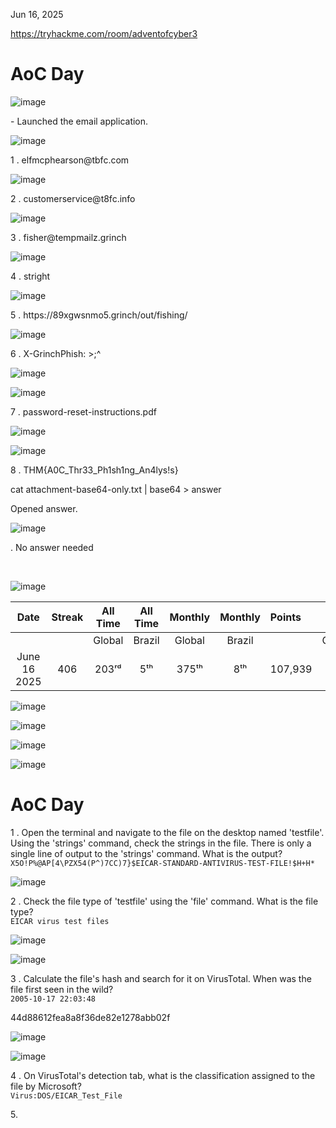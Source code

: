 Jun 16, 2025

https://tryhackme.com/room/adventofcyber3

<h1>AoC Day</h1>

![image](https://github.com/user-attachments/assets/ddeba83e-52ca-4370-ae05-d247d6dc1ede)


<p>- Launched the email application.</p>


![image](https://github.com/user-attachments/assets/03e006ac-a134-4520-ad21-fc11453e4dfd)


<p>1 . elfmcphearson@tbfc.com</p>

![image](https://github.com/user-attachments/assets/eca9f448-4d1f-44ca-9f45-00bafc5ae581)

<p>2 . customerservice@t8fc.info</p>

![image](https://github.com/user-attachments/assets/e9961ae0-2d41-41a0-b6be-65db077c90f9)


<p>3 . fisher@tempmailz.grinch </p>

![image](https://github.com/user-attachments/assets/7f7b8c1f-608b-405e-a19d-5674a4d2b5d0)

<p>4 . stright</p>

![image](https://github.com/user-attachments/assets/64c6bcf4-30d6-4409-add8-bcb0ca65a59b)

<p>5 . https://89xgwsnmo5.grinch/out/fishing/</p>

![image](https://github.com/user-attachments/assets/1533b7a2-c2b4-41f8-9b50-51ba9b7fff62)

<p>6 . X-GrinchPhish: >;^</p>

![image](https://github.com/user-attachments/assets/5f5d1c5f-7312-4c8b-8e62-66e033877f91)

![image](https://github.com/user-attachments/assets/9530b975-2aa2-410a-a124-c049aa1a5061)

<p>7 . password-reset-instructions.pdf</p>

![image](https://github.com/user-attachments/assets/0ca60d7b-a755-4c7f-bf2f-6da93c901825)

![image](https://github.com/user-attachments/assets/e14cfc93-3250-4ef3-b330-513f131a2717)

<p>8 . THM{A0C_Thr33_Ph1sh1ng_An4lys!s}</p>

<p>cat attachment-base64-only.txt | base64 > answer</p>

<p>Opened answer.</p>

![image](https://github.com/user-attachments/assets/df1806ab-7574-482b-9ebe-ae5feef47e46)


<p> . No answer needed</p>

<br>

![image](https://github.com/user-attachments/assets/bb8b1259-5115-4127-932a-a4c5ca551957)


<div align="center">

| Date              | Streak   | All Time     | All Time     | Monthly     | Monthly    | Points   | Rooms     | Badges    |
| :---------------: | :------: | :----------: | :----------: | :---------: | :--------: | :------  | :-------: | :-------: |
|                   |          |    Global    |    Brazil    |    Global   |   Brazil   |          | Completed |           |
| June 16 2025      | 406      |     203ʳᵈ    |      5ᵗʰ     |     375ᵗʰ   |     8ᵗʰ    |  107,939 |    780    |     62    |

</div>


![image](https://github.com/user-attachments/assets/7abf992f-e495-4183-94d4-9ef80c4db386)

![image](https://github.com/user-attachments/assets/af509792-e30e-4e56-bced-25699949c9f8)

![image](https://github.com/user-attachments/assets/7f25ae2e-36b2-45ad-90f8-16c83df4b3a7)


![image](https://github.com/user-attachments/assets/1c0a7d90-4b73-4d67-98d1-24b539ce3f75)


<h1>AoC Day</h1>

<p>1 . Open the terminal and navigate to the file on the desktop named 'testfile'. Using the 'strings' command, check the strings in the file. There is only a single line of output to the 'strings' command. What is the output?<br>
<code>X5O!P%@AP[4\PZX54(P^)7CC)7}$EICAR-STANDARD-ANTIVIRUS-TEST-FILE!$H+H*</code></p>

![image](https://github.com/user-attachments/assets/2f859eb5-af45-4b2d-a7fe-c5ef507bfeb0)


<p>2 . Check the file type of 'testfile' using the 'file' command. What is the file type?<br>
<code>EICAR virus test files</code></p>

![image](https://github.com/user-attachments/assets/797a5f5d-b409-4a2f-b4ef-c4eb9772e07f)

![image](https://github.com/user-attachments/assets/744d91cc-f3a1-424a-9cc2-3e43a8857f0e)



<p>3 . Calculate the file's hash and search for it on VirusTotal. When was the file first seen in the wild?<br>
<code>2005-10-17 22:03:48</code></p>

<p>44d88612fea8a8f36de82e1278abb02f</p>

![image](https://github.com/user-attachments/assets/38c756e4-56ba-4cf0-9073-30e386bb9d64)


![image](https://github.com/user-attachments/assets/cb37feea-28c0-4b05-9849-6895758d1973)



<p>4 . On VirusTotal's detection tab, what is the classification assigned to the file by Microsoft?<br>
<code>Virus:DOS/EICAR_Test_File</code></p>


<p>5. <br><code></code></p>

<br>
<br>




